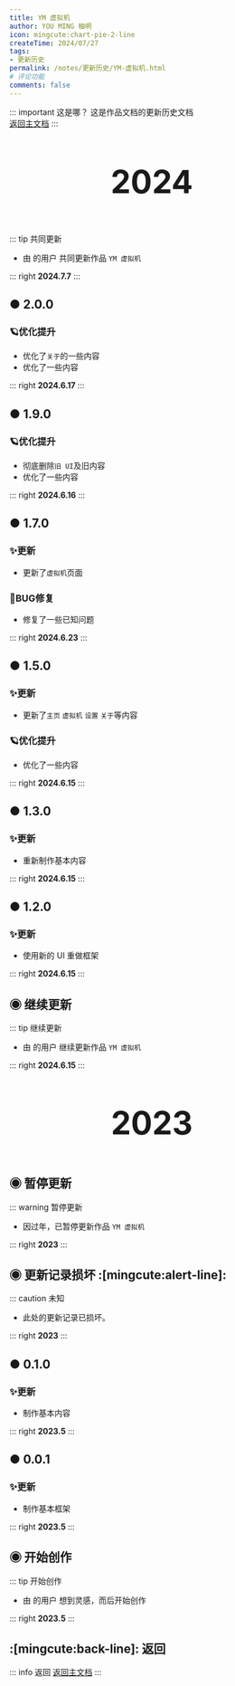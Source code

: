 ```yaml
---
title: YM 虚拟机
author: YOU MING 柚明
icon: mingcute:chart-pie-2-line
createTime: 2024/07/27
tags:
- 更新历史
permalink: /notes/更新历史/YM-虚拟机.html
# 评论功能
comments: false
---
```


::: important 这是哪？
这是作品文档的更新历史文档  
[返回主文档](/notes/YM-虚拟机.html)
:::

<div style="text-align: center; ">
    <p style="font-size: 56px; font-weight: 650; margin-top: 60px">2024</p>
</div>


::: tip 共同更新
- 由 <Badge text="Youming 工作室" type="tip" /> 的用户 <Badge text="某团一笑" type="info" /> 共同更新作品 `YM 虚拟机`

::: right
**2024.7.7**
:::


## ● 2.0.0 <Badge text="内测版" type="danger" />
### 🪐优化提升

- 优化了`关于`的一些内容
- 优化了一些内容

::: right
**2024.6.17**
:::


## ● 1.9.0 <Badge text="内测版" type="danger" />
### 🪐优化提升

- 彻底删除`旧 UI`及旧内容
- 优化了一些内容

::: right
**2024.6.16**
:::


## ● 1.7.0 <Badge text="内测版" type="danger" />
### ✨更新

- 更新了`虚拟机`页面

### 🐛BUG修复
- 修复了一些已知问题

::: right
**2024.6.23**
:::


## ● 1.5.0 <Badge text="内测版" type="danger" />
### ✨更新

- 更新了`主页` `虚拟机` `设置` `关于`等内容

### 🪐优化提升

- 优化了一些内容

::: right
**2024.6.15**
:::


## ● 1.3.0 <Badge text="内测版" type="danger" />
### ✨更新

- 重新制作基本内容

::: right
**2024.6.15**
:::


## ● 1.2.0 <Badge text="内测版" type="danger" />
### ✨更新

- 使用新的 UI 重做框架

::: right
**2024.6.15**
:::


## ◉ 继续更新
::: tip 继续更新
- 由 <Badge text="Youming 工作室" type="tip" /> 的用户 <Badge text="柚明" type="tip" /> 继续更新作品 `YM 虚拟机`

::: right
**2024.6.15**
:::


<div style="text-align: center; ">
    <p style="font-size: 56px; font-weight: 650; margin-top: 60px">2023</p>
</div>


## ◉ 暂停更新
::: warning 暂停更新
- 因过年，已暂停更新作品 `YM 虚拟机`

::: right
**2023**
:::


## ◉ 更新记录损坏 :[mingcute:alert-line]:
::: caution 未知

- 此处的更新记录已损坏。

::: right
**2023**
:::


## ● 0.1.0 <Badge text="内测版" type="danger" />
### ✨更新

- 制作基本内容

::: right
**2023.5**
:::


## ● 0.0.1 <Badge text="内测版" type="danger" />
### ✨更新

- 制作基本框架

::: right
**2023.5**
:::


## ◉ 开始创作
::: tip 开始创作
- 由 <Badge text="Youming 工作室" type="tip" /> 的用户 <Badge text="柚明" type="tip" /> 想到灵感，而后开始创作

::: right
**2023.5**
:::


## :[mingcute:back-line]: 返回
::: info 返回
[返回主文档](/notes/YM-虚拟机.html)
:::